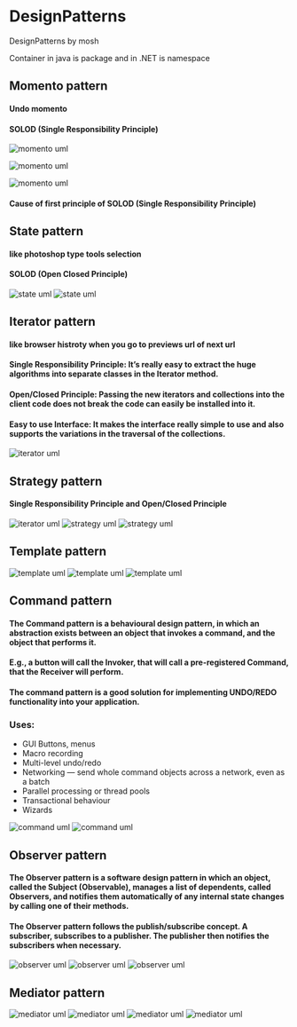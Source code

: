 # DesignPatterns
DesignPatterns by mosh


Container in java is package and in .NET is namespace 


 ## Momento pattern
 #### Undo momento
 #### SOLOD (Single Responsibility Principle)

![momento uml](/momento_pattern/pictures/momento_1.png)

![momento uml](/momento_pattern/pictures/momento_2.png)

![momento uml](/momento_pattern/pictures/momento_3.png)

#### Cause of first principle of SOLOD (Single Responsibility Principle)

## State pattern
#### like photoshop type tools selection
#### SOLOD (Open Closed Principle)
![state uml](/state_pattern/pictures/state_pattern.png)
![state uml](/state_pattern/pictures/state_pattern2.png)



## Iterator pattern
#### like browser histroty when you go to previews url of next url
#### Single Responsibility Principle: It’s really easy to extract the huge algorithms into separate classes in the Iterator method.
#### Open/Closed Principle: Passing the new iterators and collections into the client code does not break the code can easily be installed into it.
#### Easy to use Interface: It makes the interface really simple to use and also supports the variations in the traversal of the collections.
![iterator uml](/iterator_pattern/pictures/iterator_pattern.png)


## Strategy pattern
#### Single Responsibility Principle and Open/Closed Principle
![iterator uml](/strategy_pattern/pictures/strategy_pattern1.png)
![strategy uml](/strategy_pattern/pictures/strategy_pattern2.png)
![strategy uml](/strategy_pattern/pictures/strategy_pattern3.png)

## Template pattern
![template uml](/template_pattern/pictures/template_pattern1.png)
![template uml](/template_pattern/pictures/template_pattern2.png)
![template uml](/template_pattern/pictures/template_pattern3.png)

## Command pattern
#### The Command pattern is a behavioural design pattern, in which an abstraction exists between an object that invokes a command, and the object that performs it.
#### E.g., a button will call the Invoker, that will call a pre-registered Command, that the Receiver will perform.
#### The command pattern is a good solution for implementing UNDO/REDO functionality into your application.
### Uses:

* GUI Buttons, menus
* Macro recording
* Multi-level undo/redo
* Networking — send whole command objects across a network, even as a batch
* Parallel processing or thread pools
* Transactional behaviour
* Wizards

![command uml](/command_pattern/pictures/command_pattern1.png)
![command uml](/command_pattern/pictures/command_pattern3.png)

## Observer pattern
#### The Observer pattern is a software design pattern in which an object, called the Subject (Observable), manages a list of dependents, called Observers, and notifies them automatically of any internal state changes by calling one of their methods.
#### The Observer pattern follows the publish/subscribe concept. A subscriber, subscribes to a publisher. The publisher then notifies the subscribers when necessary.
![observer uml](/observer_pattern/pictures/observer_pattern.png)
![observer uml](/observer_pattern/pictures/observer_pattern1.png)
![observer uml](/observer_pattern/pictures/observer_pattern2.png)

## Mediator pattern
![mediator uml](/mediator_pattern/pictures/mediator_pattern.png)
![mediator uml](/mediator_pattern/pictures/mediator_pattern2.png)
![mediator uml](/mediator_pattern/pictures/mediator_pattern3.png)
![mediator uml](/mediator_pattern/pictures/mediator_pattern4.png)



